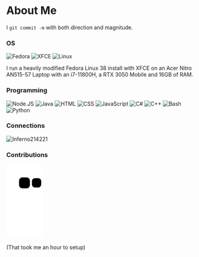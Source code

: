 # About Me
I `git commit -m` with both direction and magnitude.
### OS
![Fedora](https://img.shields.io/badge/-Fedora-%2351A2DA?logo=fedora&logoColor=white&style=flat) ![XFCE](https://img.shields.io/badge/-XFCE-%232284F2?logo=xfce&logoColor=white&style=flat) ![Linux](https://img.shields.io/badge/-Linux-%23333333?logo=linux&logoColor=white&style=flat)

I run a heavily modified Fedora Linux 38 install with XFCE on an Acer Nitro AN515-57 Laptop with an i7-11800H, a RTX 3050 Mobile and 16GB of RAM.

### Programming
![Node.JS](https://img.shields.io/badge/-Node.js-%233e863d?logo=node.js&logoColor=white&style=flat) ![Java](https://img.shields.io/badge/-Java-%23f0931c?logo=openjdk&logoColor=white&style=flat) ![HTML](https://img.shields.io/badge/-HTML-%23dd4b25?logo=html5&logoColor=white&style=flat) ![CSS](https://img.shields.io/badge/-CSS-%23254bdd?logo=css3&logoColor=white&style=flat) ![JavaScript](https://img.shields.io/badge/-JavaScript-%23edd718?logo=javascript&logoColor=white&style=flat) ![C#](https://img.shields.io/badge/-C%23-%23390091?logo=csharp&logoColor=white&style=flat) ![C++](https://img.shields.io/badge/-C%2B%2B-%2300599d?logo=cplusplus&logoColor=white&style=flat) ![Bash](https://img.shields.io/badge/-Bash-%23272e35?logo=gnubash&logoColor=white&style=flat) ![Python](https://img.shields.io/badge/-Python-%233776AB?logo=python&logoColor=white&style=flat)

### Connections
![Inferno214221](https://img.shields.io/badge/Everything-@Inferno214221-%232777ff?style=flat)

### Contributions
[![Snake animation](https://raw.githubusercontent.com/Inferno214221/Inferno214221/output/output/github-snake-dark.svg)](https://youtu.be/dQw4w9WgXcQ)

(That took me an hour to setup)
